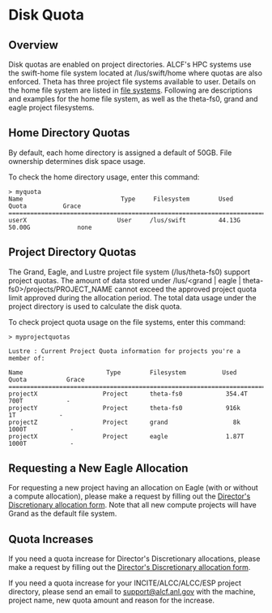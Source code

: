 # Disk Quota
## Overview
Disk quotas are enabled on project directories. ALCF's HPC systems use the swift-home file system located at /lus/swift/home where quotas are also enforced. Theta has three project file systems available to user. Details on the home file system are listed in [file systems](theta-file-systems.md). Following are descriptions and examples for the home file system, as well as the theta-fs0, grand and eagle project filesystems.

## Home Directory Quotas
By default, each home directory is assigned a default of 50GB. File ownership determines disk space usage.

To check the home directory usage, enter this command:
```
> myquota
Name                           Type     Filesystem        Used               Quota          Grace
=========================================================================================================
userX                         User     /lus/swift         44.13G          50.00G             none
```

## Project Directory Quotas
The Grand, Eagle, and Lustre project file system (/lus/theta-fs0) support project quotas. The amount of data stored under /lus/<grand | eagle | theta-fs0>/projects/PROJECT_NAME cannot exceed the approved project quota limit approved during the allocation period. The total data usage under the project directory is used to calculate the disk quota.

To check project quota usage on the file systems, enter this command:
```
> myprojectquotas
 
Lustre : Current Project Quota information for projects you're a member of:
 
Name                       Type        Filesystem          Used             Quota           Grace
==============================================================================================================
projectX                  Project      theta-fs0            354.4T             700T            -
projectY                  Project      theta-fs0            916k                 1T            -
projectZ                  Project      grand                  8k              1000T            -
projectX                  Project      eagle                1.87T             1000T            -
```

## Requesting a New Eagle Allocation
For requesting a new project having an allocation on Eagle (with or without a compute allocation), please make a request by filling out the [Director's Discretionary allocation form](https://accounts.alcf.anl.gov/allocationRequests). Note that all new compute projects will have Grand as the default file system.

## Quota Increases
If you need a quota increase for Director's Discretionary allocations, please make a request by filling out the [Director's Discretionary allocation form](https://accounts.alcf.anl.gov/allocationRequests).

If you need a quota increase for your INCITE/ALCC/ALCC/ESP project directory, please send an email to [support@alcf.anl.gov](mailto:support@alcf.anl.gov) with the machine, project name, new quota amount and reason for the increase.
